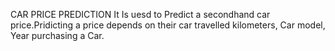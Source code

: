 CAR PRICE PREDICTION
It Is uesd to Predict a secondhand car price.Pridicting a price depends on their car travelled kilometers, Car model, Year purchasing a Car.
